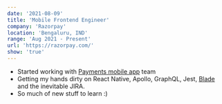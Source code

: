 ```yaml
---
date: '2021-08-09'
title: 'Mobile Frontend Engineer'
company: 'Razorpay'
location: 'Bengaluru, IND'
range: 'Aug 2021 - Present'
url: 'https://razorpay.com/'
show: 'true'
---
```


- Started working with [Payments mobile app](https://razorpay.com/payments-app/) team
- Getting my hands dirty on React Native, Apollo, GraphQL, Jest, [Blade](https://github.com/razorpay/blade) and the inevitable JIRA.
- So much of new stuff to learn :)

